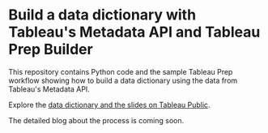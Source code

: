 # Build a data dictionary with Tableau's Metadata API and Tableau Prep Builder

This repository contains Python code and the sample Tableau Prep workflow showing how to build a data dictionary using the data from Tableau's Metadata API.

Explore the [data dictionary and the slides on Tableau Public](https://public.tableau.com/views/Data-dictionary-DataDev-Day-final/Cover?:language=en-GB&:display_count=y&:origin=viz_share_link).

The detailed blog about the process is coming soon.
